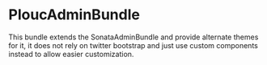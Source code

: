 PloucAdminBundle
================

This bundle extends the SonataAdminBundle and provide alternate themes for it,
it does not rely on twitter bootstrap and just use custom components instead
to allow easier customization.
